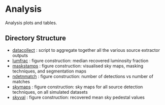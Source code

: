 # Analysis

Analysis plots and tables.

## Directory Structure

* [datacollect](datacollect) : script to aggregate together all the various source extractor outputs
* [lumfrac](lumfrac) : figure construction: median recovered luminosity fraction
* [maskstamps](maskstamps) : figure construction: visualised sky maps, masking techniques, and segmentation maps
* [ndetnmatch](ndetnmatch) : figure construction: number of detections vs number of matches
* [skymaps](skymaps) : figure construction: sky maps for all source detection techniques, on all simulated datasets
* [skyval](skyval) : figure construction: recovered mean sky pedestal values
